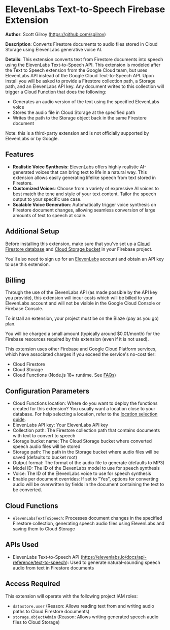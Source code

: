 # ElevenLabs Text-to-Speech Firebase Extension

**Author**: Scott Gilroy (https://github.com/sgilroy)

**Description**: Converts Firestore documents to audio files stored in Cloud Storage using ElevenLabs generative voice AI.

**Details**: This extension converts text from Firestore documents into speech using the ElevenLabs Text-to-Speech API. This extension is modeled after the Text to Speech extension from the Google Cloud team, but uses ElevenLabs API instead of the Google Cloud Text-to-Speech API. Upon install you will be asked to provide a Firestore collection path, a Storage path, and an ElevenLabs API key. Any document writes to this collection will trigger a Cloud Function that does the following:

- Generates an audio version of the text using the specified ElevenLabs voice
- Stores the audio file in Cloud Storage at the specified path
- Writes the path to the Storage object back in the same Firestore document

Note: this is a third-party extension and is not officially supported by ElevenLabs or by Google.

## Features

- **Realistic Voice Synthesis**: ElevenLabs offers highly realistic AI-generated voices that can bring text to life in a natural way. This extension allows easily generating lifelike speech from text stored in Firestore.
- **Customized Voices**: Choose from a variety of expressive AI voices to best match the tone and style of your text content. Tailor the speech output to your specific use case.
- **Scalable Voice Generation**: Automatically trigger voice synthesis on Firestore document changes, allowing seamless conversion of large amounts of text to speech at scale.

## Additional Setup

Before installing this extension, make sure that you've set up a [Cloud Firestore database](https://firebase.google.com/docs/firestore/quickstart) and [Cloud Storage bucket](https://firebase.google.com/docs/storage) in your Firebase project.

You'll also need to sign up for an [ElevenLabs](https://elevenlabs.io/) account and obtain an API key to use this extension.

## Billing

Through the use of the ElevenLabs API (as made possible by the API key you provide), this extension will incur costs which will be billed to your ElevenLabs account and will not be visible in the Google Cloud Console or Firebase Console.

To install an extension, your project must be on the Blaze (pay as you go) plan.

You will be charged a small amount (typically around $0.01/month) for the Firebase resources required by this extension (even if it is not used).

This extension uses other Firebase and Google Cloud Platform services, which have associated charges if you exceed the service's no-cost tier:

- Cloud Firestore
- Cloud Storage
- Cloud Functions (Node.js 18+ runtime. See [FAQs](https://firebase.google.com/support/faq#extensions-pricing))

## Configuration Parameters

- Cloud Functions location: Where do you want to deploy the functions created for this extension? You usually want a location close to your database. For help selecting a location, refer to the [location selection guide](https://firebase.google.com/docs/functions/locations).
- ElevenLabs API key: Your ElevenLabs API key
- Collection path: The Firestore collection path that contains documents with text to convert to speech
- Storage bucket name: The Cloud Storage bucket where converted speech audio files will be stored
- Storage path: The path in the Storage bucket where audio files will be saved (defaults to bucket root)
- Output format: The format of the audio file to generate (defaults to MP3)
- Model ID: The ID of the ElevenLabs model to use for speech synthesis
- Voice: The ID of the ElevenLabs voice to use for speech synthesis
- Enable per document overrides: If set to \"Yes\", options for converting audio will be overwritten by fields in the document containing the text to be converted.

## Cloud Functions

- `elevenLabsTextToSpeech`: Processes document changes in the specified Firestore collection, generating speech audio files using ElevenLabs and saving them to Cloud Storage

## APIs Used

- ElevenLabs Text-to-Speech API (https://elevenlabs.io/docs/api-reference/text-to-speech): Used to generate natural-sounding speech audio from text in Firestore documents

## Access Required

This extension will operate with the following project IAM roles:

- `datastore.user` (Reason: Allows reading text from and writing audio paths to Cloud Firestore documents)
- `storage.objectAdmin` (Reason: Allows writing generated speech audio files to Cloud Storage)
